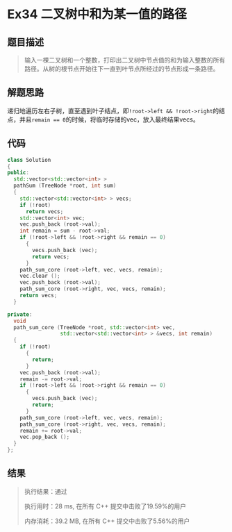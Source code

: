 # Ex34 二叉树中和为某一值的路径

## 题目描述

> 输入一棵二叉树和一个整数，打印出二叉树中节点值的和为输入整数的所有路径。从树的根节点开始往下一直到叶节点所经过的节点形成一条路径。

## 解题思路

递归地遍历左右子树，直至遇到叶子结点，即`!root->left && !root->right`的结点，并且`remain == 0`的时候，将临时存储的vec，放入最终结果vecs。

## 代码

```cpp
class Solution
{
public:
  std::vector<std::vector<int> >
  pathSum (TreeNode *root, int sum)
  {
    std::vector<std::vector<int> > vecs;
    if (!root)
      return vecs;
    std::vector<int> vec;
    vec.push_back (root->val);
    int remain = sum - root->val;
    if (!root->left && !root->right && remain == 0)
      {
        vecs.push_back (vec);
        return vecs;
      }
    path_sum_core (root->left, vec, vecs, remain);
    vec.clear ();
    vec.push_back (root->val);
    path_sum_core (root->right, vec, vecs, remain);
    return vecs;
  }

private:
  void
  path_sum_core (TreeNode *root, std::vector<int> vec,
                 std::vector<std::vector<int> > &vecs, int remain)
  {
    if (!root)
      {
        return;
      }
    vec.push_back (root->val);
    remain -= root->val;
    if (!root->left && !root->right && remain == 0)
      {
        vecs.push_back (vec);
        return;
      }
    path_sum_core (root->left, vec, vecs, remain);
    path_sum_core (root->right, vec, vecs, remain);
    remain += root->val;
    vec.pop_back ();
  }
};
```

## 结果

> 执行结果：通过
>
> 执行用时：28 ms, 在所有 C++ 提交中击败了19.59%的用户
>
> 内存消耗：39.2 MB, 在所有 C++ 提交中击败了5.56%的用户